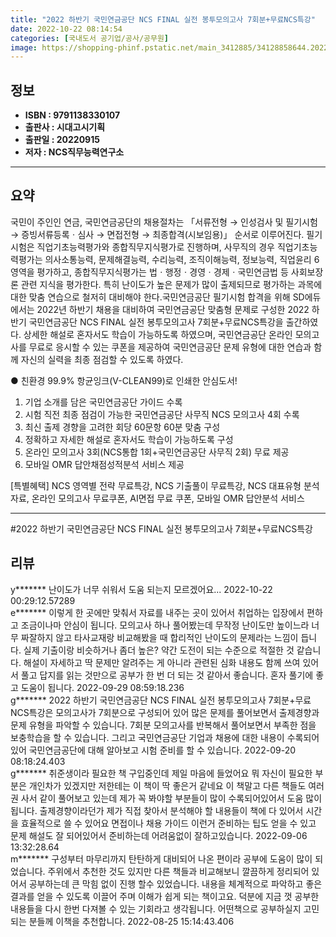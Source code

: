 ```yaml
---
title: "2022 하반기 국민연금공단 NCS FINAL 실전 봉투모의고사 7회분+무료NCS특강"
date: 2022-10-22 08:14:54
categories: [국내도서 공기업/공사/공무원]
image: https://shopping-phinf.pstatic.net/main_3412885/34128858644.20221019101534.jpg
---
```


## **정보**

- **ISBN : 9791138330107**
- **출판사 : 시대고시기획**
- **출판일 : 20220915**
- **저자 : NCS직무능력연구소**

------



## **요약**

국민이 주인인 연금, 국민연금공단의 채용절차는 「서류전형 → 인성검사 및 필기시험 → 증빙서류등록ㆍ심사 → 면접전형 → 최종합격(시보임용)」 순서로 이루어진다. 필기시험은 직업기초능력평가와 종합직무지식평가로 진행하며, 사무직의 경우 직업기초능력평가는 의사소통능력, 문제해결능력, 수리능력, 조직이해능력, 정보능력, 직업윤리 6영역을 평가하고, 종합직무지식평가는 법ㆍ행정ㆍ경영ㆍ경제ㆍ국민연금법 등 사회보장론 관련 지식을 평가한다. 특히 난이도가 높은 문제가 많이 출제되므로 평가하는 과목에 대한 맞춤 연습으로 철저히 대비해야 한다.국민연금공단 필기시험 합격을 위해 SD에듀에서는 2022년 하반기 채용을 대비하여 국민연금공단 맞춤형 문제로 구성한 2022 하반기 국민연금공단 NCS FINAL 실전 봉투모의고사 7회분+무료NCS특강을 출간하였다. 상세한 해설로 혼자서도 학습이 가능하도록 하였으며, 국민연금공단 온라인 모의고사를 무료로 응시할 수 있는 쿠폰을 제공하여 국민연금공단 문제 유형에 대한 연습과 함께 자신의 실력을 최종 점검할 수 있도록 하였다.

● 친환경 99.9% 항균잉크(V-CLEAN99)로 인쇄한 안심도서!
1. 기업 소개를 담은 국민연금공단 가이드 수록
2. 시험 직전 최종 점검이 가능한 국민연금공단 사무직 NCS 모의고사 4회 수록
3. 최신 출제 경향을 고려한 회당 60문항 60분 맞춤 구성
4. 정확하고 자세한 해설로 혼자서도 학습이 가능하도록 구성
5. 온라인 모의고사 3회(NCS통합 1회+국민연금공단 사무직 2회) 무료 제공
6. 모바일 OMR 답안채점성적분석 서비스 제공

[특별혜택] NCS 영역별 전략 무료특강, NCS 기출풀이 무료특강, NCS 대표유형 분석자료, 온라인 모의고사 무료쿠폰, AI면접 무료 쿠폰, 모바일 OMR 답안분석 서비스



------

#2022 하반기 국민연금공단 NCS FINAL 실전 봉투모의고사 7회분+무료NCS특강


## **리뷰** 

  y******* 난이도가 너무 쉬워서 도움 되는지 모르겠어요... 2022-10-22 00:29:12.57289 <br/>  e******* 이렇게 한 곳에만 맞춰서 자료를 내주는 곳이 있어서 취업하는 입장에서 편하고 조금이나마 안심이 됩니다. 모의고사 하나 풀어봤는데 무작정 난이도만 높이느라 너무 짜잘하지 않고 타사교재랑 비교해봤을 때 합리적인 난이도의 문제라는 느낌이 듭니다. 실제 기출이랑 비슷하거나 좀더 높은? 약간 도전이 되는 수준으로 적절한 것 같습니다. 해설이 자세하고 딱 문제만 알려주는 게 아니라 관련된 심화 내용도 함께 쓰여 있어서 풀고 답지를 읽는 것만으로 공부가 한 번 더 되는 것 같아서 좋습니다. 혼자 풀기에 좋고 도움이 됩니다. 2022-09-29 08:59:18.236 <br/>  g******* 2022 하반기 국민연금공단 NCS FINAL 실전 봉투모의고사 7회분+무료NCS특강은 모의고사가 7회분으로 구성되어 있어 많은 문제를 풀어보면서 출제경향과 문제 유형을 파악할 수 있습니다. 7회분 모의고사를 반복해서 풀어보면서 부족한 점을 보충학습을 할 수 있습니다. 그리고 국민연금공단 기업과 채용에 대한 내용이 수록되어 있어 국민연금공단에 대해 알아보고 시험 준비를 할 수 있습니다. 2022-09-20 08:18:24.403 <br/>  g******* 취준생이라 필요한 책 구입중인데 제일 마음에 들었어요 뭐 자신이 필요한 부분은 개인차가 있겠지만 저한테는 이 책이 딱 좋은거 같네요 이 책말고 다른 책들도 여러권 사서 같이 풀어보고 있는데 제가 꼭 봐야할 부분들이 많이 수록되어있어서 도움 많이 됩니다.  출제경향이라던가 제가 직접 찾아서 분석해야 할 내용들이 책에 다 있어서 시간을 효율적으로 쓸 수 있어요 면접이나 채용 가이드 이런거 준비하는 팁도 얻을 수 있고 문제 해설도 잘 되어있어서 준비하는데 어려움없이 잘하고있습니다. 2022-09-06 13:32:28.64 <br/>  m******* 구성부터 마무리까지 탄탄하게 대비되어 나온 편이라 공부에 도움이 많이 되었습니다. 주위에서 추천한 것도 있지만 다른 책들과 비교해보니 깔끔하게 정리되어 있어서 공부하는데 큰 막힘 없이 진행 할수 있었습니다. 내용을 체계적으로 파악하고 좋은 결과를 얻을 수 있도록 이끌어 주며 이해가 쉽게 되는 책이고요. 덕분에 지금 껏 공부한 내용들을 다시 한번 다져볼 수 있는 기회라고 생각됩니다. 어떤책으로 공부하실지 고민되는 분들께 이책을 추천합니다. 2022-08-25 15:14:43.406 <br/>